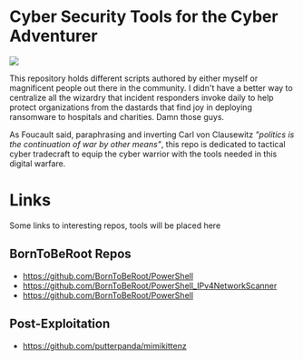 # Cyber Security Tools for the Cyber Adventurer

![](https://res.cloudinary.com/dnlarfkn3/image/upload/v1590544467/docs.quasarops.com/cyber-punk-mf_v7j5mi.png)

This repository holds different scripts authored by either myself or magnificent people out there in the community. I didn't have a better way to centralize all the wizardry that incident responders invoke daily to help protect organizations from the dastards that find joy in deploying ransomware to hospitals and charities. Damn those guys. 

As Foucault said, paraphrasing and inverting Carl von Clausewitz *"politics is the continuation of war by other means"*, this repo is dedicated to tactical cyber tradecraft to equip the cyber warrior with the tools needed in this digital warfare.


# Links

Some links to interesting repos, tools will be placed here

## BornToBeRoot Repos
* https://github.com/BornToBeRoot/PowerShell
* https://github.com/BornToBeRoot/PowerShell_IPv4NetworkScanner
* https://github.com/BornToBeRoot/PowerShell

## Post-Exploitation
* https://github.com/putterpanda/mimikittenz
